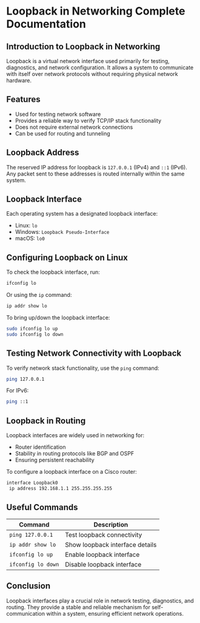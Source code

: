 # Loopback in Networking Complete Documentation

## Introduction to Loopback in Networking
Loopback is a virtual network interface used primarily for testing, diagnostics, and network configuration. It allows a system to communicate with itself over network protocols without requiring physical network hardware.

## Features
- Used for testing network software
- Provides a reliable way to verify TCP/IP stack functionality
- Does not require external network connections
- Can be used for routing and tunneling

## Loopback Address
The reserved IP address for loopback is `127.0.0.1` (IPv4) and `::1` (IPv6). Any packet sent to these addresses is routed internally within the same system.

## Loopback Interface
Each operating system has a designated loopback interface:
- Linux: `lo`
- Windows: `Loopback Pseudo-Interface`
- macOS: `lo0`

## Configuring Loopback on Linux
To check the loopback interface, run:
```sh
ifconfig lo
```
Or using the `ip` command:
```sh
ip addr show lo
```
To bring up/down the loopback interface:
```sh
sudo ifconfig lo up
sudo ifconfig lo down
```

## Testing Network Connectivity with Loopback
To verify network stack functionality, use the `ping` command:
```sh
ping 127.0.0.1
```
For IPv6:
```sh
ping ::1
```

## Loopback in Routing
Loopback interfaces are widely used in networking for:
- Router identification
- Stability in routing protocols like BGP and OSPF
- Ensuring persistent reachability

To configure a loopback interface on a Cisco router:
```sh
interface Loopback0
 ip address 192.168.1.1 255.255.255.255
```

## Useful Commands
| Command | Description |
|---------|-------------|
| `ping 127.0.0.1` | Test loopback connectivity |
| `ip addr show lo` | Show loopback interface details |
| `ifconfig lo up` | Enable loopback interface |
| `ifconfig lo down` | Disable loopback interface |

## Conclusion
Loopback interfaces play a crucial role in network testing, diagnostics, and routing. They provide a stable and reliable mechanism for self-communication within a system, ensuring efficient network operations.


